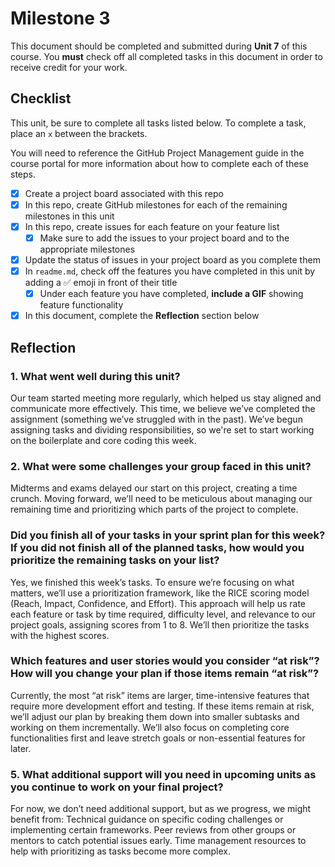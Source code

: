 # Milestone 3

This document should be completed and submitted during **Unit 7** of this course. You **must** check off all completed tasks in this document in order to receive credit for your work.

## Checklist

This unit, be sure to complete all tasks listed below. To complete a task, place an `x` between the brackets.

You will need to reference the GitHub Project Management guide in the course portal for more information about how to complete each of these steps.

- [x] Create a project board associated with this repo
- [x] In this repo, create GitHub milestones for each of the remaining milestones in this unit
- [x] In this repo, create issues for each feature on your feature list
  - [x] Make sure to add the issues to your project board and to the appropriate milestones
- [x] Update the status of issues in your project board as you complete them
- [x] In `readme.md`, check off the features you have completed in this unit by adding a ✅ emoji in front of their title
  - [x] Under each feature you have completed, **include a GIF** showing feature functionality
- [x] In this document, complete the **Reflection** section below

## Reflection

### 1. What went well during this unit?

Our team started meeting more regularly, which helped us stay aligned and communicate more effectively. This time, we believe we’ve completed the assignment (something we’ve struggled with in the past). We’ve begun assigning tasks and dividing responsibilities, so we're set to start working on the boilerplate and core coding this week.

### 2. What were some challenges your group faced in this unit?

Midterms and exams delayed our start on this project, creating a time crunch. Moving forward, we’ll need to be meticulous about managing our remaining time and prioritizing which parts of the project to complete.

### Did you finish all of your tasks in your sprint plan for this week? If you did not finish all of the planned tasks, how would you prioritize the remaining tasks on your list?

Yes, we finished this week’s tasks. To ensure we’re focusing on what matters, we’ll use a prioritization framework, like the RICE scoring model (Reach, Impact, Confidence, and Effort). This approach will help us rate each feature or task by time required, difficulty level, and relevance to our project goals, assigning scores from 1 to 8. We’ll then prioritize the tasks with the highest scores.

### Which features and user stories would you consider “at risk”? How will you change your plan if those items remain “at risk”?

Currently, the most “at risk” items are larger, time-intensive features that require more development effort and testing. If these items remain at risk, we’ll adjust our plan by breaking them down into smaller subtasks and working on them incrementally. We’ll also focus on completing core functionalities first and leave stretch goals or non-essential features for later.

### 5. What additional support will you need in upcoming units as you continue to work on your final project?

For now, we don’t need additional support, but as we progress, we might benefit from:
Technical guidance on specific coding challenges or implementing certain frameworks.
Peer reviews from other groups or mentors to catch potential issues early.
Time management resources to help with prioritizing as tasks become more complex.
